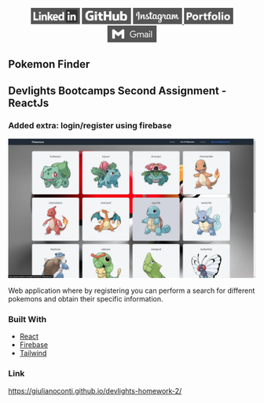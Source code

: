 <p align="center">
  <a href="https://www.linkedin.com/in/giulianoconti/"><img width="100" src="https://raw.githubusercontent.com/giulianoconti/api/main/svgs/linkedin.svg" alt="LinkedIn"></a>
  <a href="https://github.com/giulianoconti"><img width="100" src="https://raw.githubusercontent.com/giulianoconti/api/main/svgs/github.svg" alt="GitHub"></a>
  <a href="https://www.instagram.com/giulianocontii/"><img width="100" src="https://raw.githubusercontent.com/giulianoconti/api/main/svgs/instagram.svg" alt="Instagram">
  <a href="https://giulianoconti.com/"><img width="100" src="https://raw.githubusercontent.com/giulianoconti/api/main/svgs/portfolio.png" alt="Portfolio">
</a>
  <a href="mailto:giuliconti1@gmail.com"><img width="100" src="https://raw.githubusercontent.com/giulianoconti/api/main/svgs/gmail.png" alt="Mail"></a>
</p>

## Pokemon Finder

## Devlights Bootcamps Second Assignment - ReactJs

### Added extra: login/register using firebase

![Sokoban](https://raw.githubusercontent.com/giulianoconti/api/main/imagesProjects/images_1920x1080/pokemon.webp?raw=true)

Web application where by registering you can perform a search for different pokemons and obtain their specific information.

### Built With

* [React](https://reactjs.org/)
* [Firebase](https://firebase.google.com/)
* [Tailwind](https://tailwindcss.com/)

### Link

https://giulianoconti.github.io/devlights-homework-2/
